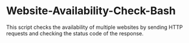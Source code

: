 # Website-Availability-Check-Bash
This script checks the availability of multiple websites by sending HTTP requests and checking the status code of the response.

